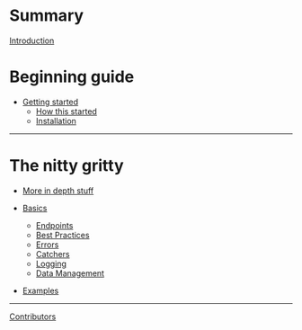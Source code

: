 # Summary

[Introduction](./intro/introduction.md)
# Beginning guide

- [Getting started](./intro/getting_started.md)
    - [How this started](./intro/how_this_started.md)
    - [Installation](./intro/installation.md)

---
# The nitty gritty

- [More in depth stuff](./in_depth/in_depth.md)

- [Basics](./in_depth/basics.md)
    - [Endpoints]()
    - [Best Practices]()
    - [Errors]()
    - [Catchers]()
    - [Logging]()
    - [Data Management]()
- [Examples]()

---

[Contributors](./contributors.md)